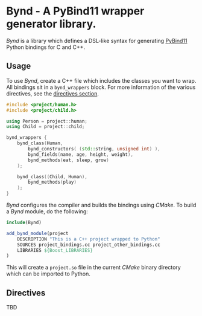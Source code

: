 # Bynd - A PyBind11 wrapper generator library.

_Bynd_ is a library which defines a DSL-like syntax for generating
[PyBind11](https://github.com/pybind/pybind11) Python bindings for C and C++.

## Usage

To use _Bynd_, create a C++ file which includes the classes you want to wrap.
All bindings sit in a `bynd_wrappers` block. For more information of the various
directives, see the [directives section](directives).

```c++
#include <project/human.h>
#include <project/child.h>

using Person = project::human;
using Child = project::child;

bynd_wrappers {
    bynd_class(Human,
        bynd_constructors( (std::string, unsigned int) ),
        bynd_fields(name, age, height, weight),
        bynd_methods(eat, sleep, grow)
    );

    bynd_class((Child, Human),
        bynd_methods(play)
    );
}
```

_Bynd_ configures the compiler and builds the bindings using _CMake_. To build a
_Bynd_ module, do the following:

```cmake
include(Bynd)

add_bynd_module(project
    DESCRIPTION "This is a C++ project wrapped to Python"    
    SOURCES project_bindings.cc project_other_bindings.cc
    LIBRARIES ${Boost_LIBRARIES}
)
```

This will create a `project.so` file in the current _CMake_ binary directory
which can be imported to Python.

## Directives

TBD
